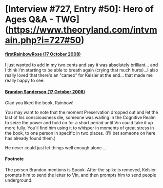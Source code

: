 # [Interview #727, Entry #50]: Hero of Ages Q&A - TWG](https://www.theoryland.com/intvmain.php?i=727#50)

#### [firstRainbowRose (17 October 2008)](http://twg.17thshard.com/index.php?topic=6655.msg129218#msg129218)

I just wanted to add in my two cents and say it was absolutely brilliant... and I think I'm starting to be able to breath again (crying that much hurts)...I also really loved that there's an "cameo" for Kelsier at the end... that made me really happy to see.

#### [Brandon Sanderson (17 October 2008)](http://twg.17thshard.com/index.php?topic=6655.msg129253#msg129253)

Glad you liked the book, Rainbow!

You may want to note that the moment Preservation dropped out and let the last of his consciousness die, someone was waiting in the Cognitive Realm to seize the power and hold on for a short period until Vin could take it up more fully. You'll find him using it to whisper in moments of great stress in the book, to one person in specific in two places. (I'll bet someone on here has already found them.)

He never could just let things well enough alone....

#### Footnote

The person Brandon mentions is Spook. After the spike is removed, Kelsier prompts him to send the letter to Vin, and then prompts him to send people underground.

